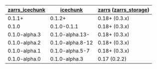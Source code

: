 | [zarrs_icechunk]     | [icechunk]       | [zarrs] ([zarrs_storage]) |
| -------------------- | ---------------- | ------------------------- |
| 0.1.1+               | 0.1.2+           | 0.18+ (0.3.x)             |
| 0.1.0                | 0.1.0-0.1.1      | 0.18+ (0.3.x)             |
| 0.1.0-alpha.3        | 0.1.0-alpha.13-  | 0.18+ (0.3.x)             |
| 0.1.0-alpha.2        | 0.1.0-alpha.8-12 | 0.18+ (0.3.x)             |
| 0.1.0-alpha.1        | 0.1.0-alpha.5-7  | 0.18+ (0.3.x)             |
| 0.1.0-alpha.0        | 0.1.0-alpha.3    | 0.17 (0.2.2)              |

[zarrs_icechunk]: https://crates.io/crates/zarrs_icechunk
[icechunk]: https://crates.io/crates/icechunk
[zarrs]: https://crates.io/crates/zarrs
[zarrs_storage]: https://crates.io/crates/zarrs_storage
